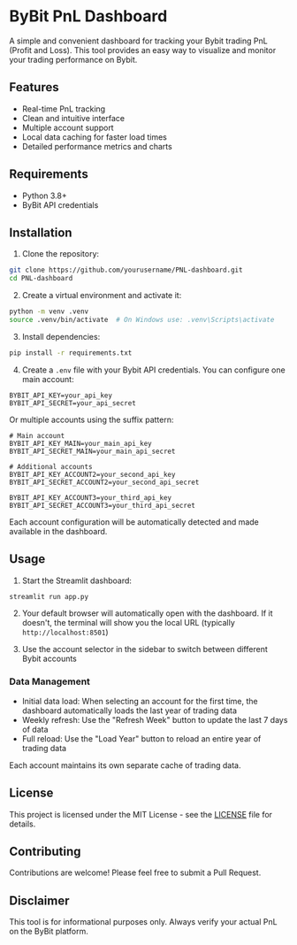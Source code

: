 # ByBit PnL Dashboard

A simple and convenient dashboard for tracking your Bybit trading PnL (Profit and Loss). This tool provides an easy way to visualize and monitor your trading performance on Bybit.

## Features

- Real-time PnL tracking
- Clean and intuitive interface
- Multiple account support
- Local data caching for faster load times
- Detailed performance metrics and charts

## Requirements

- Python 3.8+
- ByBit API credentials

## Installation

1. Clone the repository:
```bash
git clone https://github.com/yourusername/PNL-dashboard.git
cd PNL-dashboard
```

2. Create a virtual environment and activate it:
```bash
python -m venv .venv
source .venv/bin/activate  # On Windows use: .venv\Scripts\activate
```

3. Install dependencies:
```bash
pip install -r requirements.txt
```

4. Create a `.env` file with your Bybit API credentials. You can configure one main account:
```
BYBIT_API_KEY=your_api_key
BYBIT_API_SECRET=your_api_secret
```

Or multiple accounts using the suffix pattern:
```
# Main account
BYBIT_API_KEY_MAIN=your_main_api_key
BYBIT_API_SECRET_MAIN=your_main_api_secret

# Additional accounts
BYBIT_API_KEY_ACCOUNT2=your_second_api_key
BYBIT_API_SECRET_ACCOUNT2=your_second_api_secret

BYBIT_API_KEY_ACCOUNT3=your_third_api_key
BYBIT_API_SECRET_ACCOUNT3=your_third_api_secret
```

Each account configuration will be automatically detected and made available in the dashboard.

## Usage

1. Start the Streamlit dashboard:
```bash
streamlit run app.py
```

2. Your default browser will automatically open with the dashboard. If it doesn't, the terminal will show you the local URL (typically `http://localhost:8501`)

3. Use the account selector in the sidebar to switch between different Bybit accounts

### Data Management

- Initial data load: When selecting an account for the first time, the dashboard automatically loads the last year of trading data
- Weekly refresh: Use the "Refresh Week" button to update the last 7 days of data
- Full reload: Use the "Load Year" button to reload an entire year of trading data

Each account maintains its own separate cache of trading data.

## License

This project is licensed under the MIT License - see the [LICENSE](LICENSE) file for details.

## Contributing

Contributions are welcome! Please feel free to submit a Pull Request.

## Disclaimer

This tool is for informational purposes only. Always verify your actual PnL on the ByBit platform.